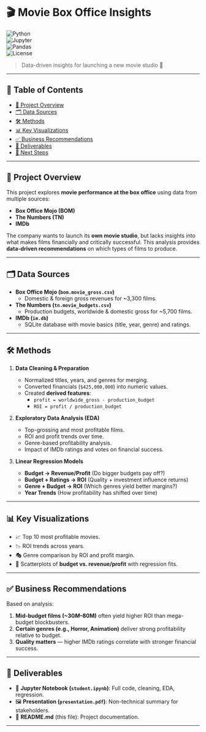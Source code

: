 # 🎬 Movie Box Office Insights  

![Python](https://img.shields.io/badge/Python-3.9%2B-blue)  
![Jupyter](https://img.shields.io/badge/Notebook-Jupyter-orange)  
![Pandas](https://img.shields.io/badge/Pandas-EDA-green)  
![License](https://img.shields.io/badge/License-MIT-lightgrey)  

> Data-driven insights for launching a new movie studio 🚀  

---

## 📑 Table of Contents  
- [📌 Project Overview](#-project-overview)  
- [🗂️ Data Sources](#️-data-sources)  
- [🛠️ Methods](#️-methods)  
- [📊 Key Visualizations](#-key-visualizations)  
- [✅ Business Recommendations](#-business-recommendations)  
- [📂 Deliverables](#-deliverables)  
- [🚀 Next Steps](#-next-steps)  

---

## 📌 Project Overview  
This project explores **movie performance at the box office** using data from multiple sources:  
- **Box Office Mojo (BOM)**  
- **The Numbers (TN)**  
- **IMDb**  

The company wants to launch its **own movie studio**, but lacks insights into what makes films financially and critically successful. This analysis provides **data-driven recommendations** on which types of films to produce.  

---

## 🗂️ Data Sources  
- **Box Office Mojo (`bom.movie_gross.csv`)**  
  - Domestic & foreign gross revenues for ~3,300 films.  
- **The Numbers (`tn.movie_budgets.csv`)**  
  - Production budgets, worldwide & domestic gross for ~5,700 films.  
- **IMDb (`im.db`)**  
  - SQLite database with movie basics (title, year, genre) and ratings.  

---

## 🛠️ Methods  
1. **Data Cleaning & Preparation**  
   - Normalized titles, years, and genres for merging.  
   - Converted financials (`$425,000,000`) into numeric values.  
   - Created **derived features**:  
     - `profit = worldwide_gross - production_budget`  
     - `ROI = profit / production_budget`  

2. **Exploratory Data Analysis (EDA)**  
   - Top-grossing and most profitable films.  
   - ROI and profit trends over time.  
   - Genre-based profitability analysis.  
   - Impact of IMDb ratings and votes on financial success.  

3. **Linear Regression Models**  
   - **Budget → Revenue/Profit** (Do bigger budgets pay off?)  
   - **Budget + Ratings → ROI** (Quality + investment influence returns)  
   - **Genre + Budget → ROI** (Which genres yield better margins?)  
   - **Year Trends** (How profitability has shifted over time)  

---

## 📊 Key Visualizations  
- 📈 Top 10 most profitable movies.  
- 📉 ROI trends across years.  
- 🎭 Genre comparison by ROI and profit margin.  
- 🔗 Scatterplots of **budget vs. revenue/profit** with regression fits.  

---

## ✅ Business Recommendations  
Based on analysis:  
1. **Mid-budget films (~$30M–$80M)** often yield higher ROI than mega-budget blockbusters.  
2. **Certain genres (e.g., Horror, Animation)** deliver strong profitability relative to budget.  
3. **Quality matters** — higher IMDb ratings correlate with stronger financial success.  

---

## 📂 Deliverables  
- 📓 **Jupyter Notebook (`student.ipynb`)**: Full code, cleaning, EDA, regression.  
- 🖼️ **Presentation (`presentation.pdf`)**: Non-technical summary for stakeholders.  
- 📘 **README.md** (this file): Project documentation.  

---

